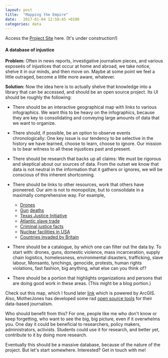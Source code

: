 ```yaml
---
layout: post
title:  "Mapping the Empire"
date:   2017-01-04 12:50:45 +0100
categories: data
---
```


Access the [Project Site](https://tiwong.github.io/database_alpha/) here. (It's under construction!)

#### A database of injustice

**Problem:** Often in news reports, investigative journalism pieces, and various exposeés of injustices that occur at home and abroad, we take notice, shelve it in our minds, and then move on. Maybe at some point we feel a little outraged, become a little more aware, whatever.

**Solution:** Now the idea here is to actually shelve that knowledge into a library that can be accessed, and should be an open source project. Its UI should be roughly the following:

- There should be an interactive geographical map with links to various infographics. We want this to be heavy on the infographics, because they are key to consolidating and conveying large amounts of data that we want to organize.

- There should, if possible, be an option to observe events chronologically: One key issue is our tendency to be selective in the history we have learned, choose to learn, choose to ignore. Our mission is to bear witness to all these injustices past and present.

- There should be research that backs up all claims: We must be rigorous and skeptical about our sources of data. From the outset we know that data is not neutral in the information that it gathers or ignores, we will be conscious of this inherent shortcoming.

- There should be links to other resources, work that others have pioneered. Our aim is not to monopolize, but to consolidate in a maximally comprehensive way. For example,
	- [Drones](drones.pitchinteractive.com)
	- [Gun](fivethirtyeight.com/features/gun-deaths/) [deaths](http://www.motherjones.com/politics/2012/07/mass-shootings-map)
	- [Texas Justice Initiative](texasjusticeinitiative.org)
	- [Atlantic slave trade](slate.com/articles/life/the_history_of_american_slavery/2015/06/animated_interactive_of_the_history_of_the_atlantic_slave_trade.html)
	- [Criminal justice facts](sentencingproject.org/criminal-justice-facts/)
	- [Nuclear facilities in USA](http://www.motherjones.com/politics/2011/11/map-nuclear-bombs-power-weapons)
	- [Countries invaded by Britain](https://www.quora.com/How-accurate-is-the-assertion-and-map-that-Britain-has-invaded-all-but-22-countries-in-the-world)


- There should be a catalogue, by which one can filter out the data by. To start with: drones, guns, domestic violence, mass incarceration, supply chain logistics, homelessness, environmental disasters, trafficking, slave labour, Monsanto, lynchings, genocide, protests, human rights violations, fast fashion, big anything, what else can you think of? 

- There should be a portion that highlights organizations and persons that are doing good work in these areas. (This might be a blog portion.)

Check out this map, which I found later [link](http://iamangelfoundation.org/black-eyed-peas-reunite-for-wheresthelove-campaign-against-violence/) which is powered by ArcGIS. Also, MotherJones has developed some rad [open source tools](https://github.com/motherjones/story-tools) for their data-based journalism. 

Who should benefit from this? For one, people like me who don't know or keep forgetting, who want to see the big, big picture, even if it overwhelms you. One day it could be beneficial to researchers, policy makers, administrators, activists. Students could use it for research, and better yet, contribute to it by doing more research.

Eventually this should be a massive database, because of the nature of the project. But let's start somewhere. Interested? Get in touch with me!
